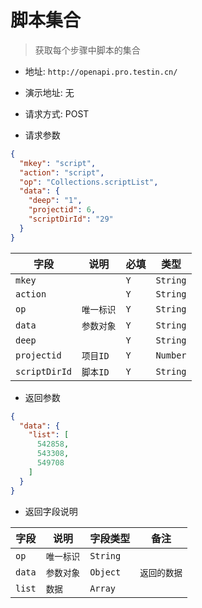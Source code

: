# 脚本集合

> 获取每个步骤中脚本的集合

* 地址: `http://openapi.pro.testin.cn/`
* 演示地址: 无
* 请求方式: POST

* 请求参数

```json
{
  "mkey": "script",
  "action": "script",
  "op": "Collections.scriptList",
  "data": {
    "deep": "1",
    "projectid": 6,
    "scriptDirId": "29"
  }
}
```

|字段|说明|必填|类型|
|---|---|---|---|
|`mkey`|` `|`Y`|`String`|
|`action`|` `|`Y`|`String`|
|`op`|`唯一标识`|`Y`|`String`|
|`data`|`参数对象`|`Y`|`String`|
|`deep`|` `|`Y`|`String`|
|`projectid`|`项目ID`|`Y`|`Number`|
|`scriptDirId`|`脚本ID`|`Y`|`String`|
* 返回参数

```json
{
  "data": {
    "list": [
      542858,
      543308,
      549708
    ]
  }
}
```

* 返回字段说明

|字段|说明|字段类型|备注|
|---|---|---|---|
|`op`|`唯一标识`|`String`|` `|
|`data`|`参数对象`|`Object`|`返回的数据`|
|`list`|`数据`|`Array`|` `|
